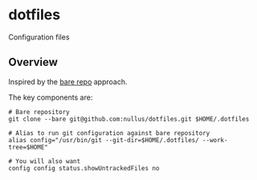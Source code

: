 # dotfiles
Configuration files

## Overview

Inspired by the [bare repo](https://developer.atlassian.com/blog/2016/02/best-way-to-store-dotfiles-git-bare-repo/) approach.

The key components are:

    # Bare repository
    git clone --bare git@github.com:nullus/dotfiles.git $HOME/.dotfiles
    
    # Alias to run git configuration against bare repository
    alias config="/usr/bin/git --git-dir=$HOME/.dotfiles/ --work-tree=$HOME"

    # You will also want
    config config status.showUntrackedFiles no
